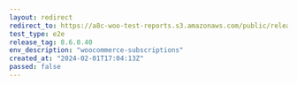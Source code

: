 ```yaml
---
layout: redirect
redirect_to: https://a8c-woo-test-reports.s3.amazonaws.com/public/release/8.6.0.40/woocommerce-subscriptions/e2e/index.html
test_type: e2e
release_tag: 8.6.0.40
env_description: "woocommerce-subscriptions"
created_at: "2024-02-01T17:04:13Z"
passed: false
---
```

